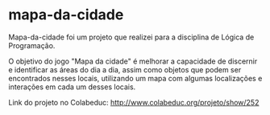 # mapa-da-cidade
Mapa-da-cidade foi um projeto que realizei para a disciplina de Lógica de Programação.

O objetivo do jogo "Mapa da cidade" é melhorar a capacidade de discernir e identificar as áreas do dia a dia, assim como objetos que podem ser encontrados nesses locais, utilizando um mapa com algumas localizações e interações em cada um desses locais.

Link do projeto no Colabeduc: http://www.colabeduc.org/projeto/show/252
